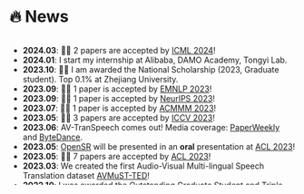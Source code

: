 # 🔥 News

<style>
  .scrollable {
    max-height: 260px; /* 设置最大高度 */
    overflow-y: scroll; /* 设置垂直滚动条 */
  }
</style>

<div class="scrollable">
  <ul>
    <li><strong>2024.03</strong>: <span class="emoji">🎉🎉</span> 2 papers are accepted by <a href="https://icml.cc/" target="_blank">ICML 2024</a>!</li>
    <li><strong>2024.01</strong>: I start my internship at Alibaba, DAMO Academy, Tongyi Lab.</li>
    <li><strong>2023.10</strong>: <span class="emoji">🎉🎉</span> I am awarded the National Scholarship (2023, Graduate student). Top 0.1% at Zhejiang University.</li>
    <li><strong>2023.09</strong>: <span class="emoji">🎉🎉</span> 1 paper is accepted by <a href="https://aclanthology.org/2023.emnlp-main.X.pdf" target="_blank">EMNLP 2023</a>!</li>
    <li><strong>2023.09</strong>: <span class="emoji">🎉🎉</span> 1 paper is accepted by <a href="https://nips.cc/" target="_blank">NeurIPS 2023</a>!</li>
    <li><strong>2023.07</strong>: <span class="emoji">🎉🎉</span> 1 paper is accepted by <a href="https://acmmm.org/" target="_blank">ACMMM 2023</a>!</li>
    <li><strong>2023.05</strong>: <span class="emoji">🎉🎉</span> 3 papers are accepted by <a href="https://iccv.org/" target="_blank">ICCV 2023</a>!</li>
    <li><strong>2023.06</strong>: AV-TranSpeech comes out! Media coverage: <a href="https://mp.weixin.qq.com/s/2KD8CYToz-mLZStwCXcSnA" target="_blank">PaperWeekly</a> and <a href="https://mp.weixin.qq.com/s/SMUWbGqtyYRK6I_VW18hjA" target="_blank">ByteDance</a>.</li>
    <li><strong>2023.05</strong>: <a href="https://github.com/Exgc/OpenSR" target="_blank">OpenSR</a> will be presented in an <strong>oral</strong> presentation at <a href="https://acl2023.org/" target="_blank">ACL 2023</a>!</li>
    <li><strong>2023.05</strong>: <span class="emoji">🎉🎉</span> 7 papers are accepted by <a href="https://acl2023.org/" target="_blank">ACL 2023</a>!</li>
    <li><strong>2023.03</strong>: We created the first Audio-Visual Multi-lingual Speech Translation dataset <a href="https://github.com/Exgc/AVMuST-TED" target="_blank">AVMuST-TED</a>!</li>
    <li><strong>2022.10</strong>: I was awarded the Outstanding Graduate Student and Triple Excellence Graduate Student of Zhejiang University!</li>
    <li><strong>2021.03</strong>: I started my internship at Taobao as an algorithm intern, conducting multi-modality research.</li>
  </ul>
</div>